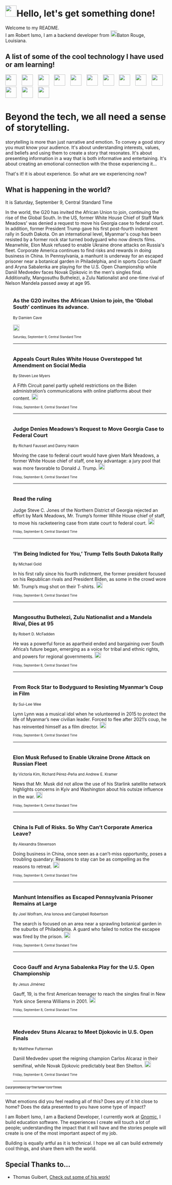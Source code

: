 <h1><img src="https://emojis.slackmojis.com/emojis/images/1643514375/3493/hot-coffee.gif?1643514375" width="35"/>Hello, let's get something done!</h1>

<p>Welcome to my README.<br/>
I am Robert Ismo, I am a backend developer from <img src="https://emojis.slackmojis.com/emojis/images/1638395689/50435/moulin_rouge.png?1638395689" width="20"/>Baton Rouge, Louisiana.</p>
<h2>A list of some of the cool technology I have used or am learning!</h2>
<p>
<img src="https://emojis.slackmojis.com/emojis/images/1643516091/21142/meow_bongotap.gif?1643516091" width="35" alt="">
<img src="https://img.shields.io/badge/Favorite%20Frontend%20Framework-SvelteKit-f83903" alt="">
<img src="https://img.shields.io/badge/Second%20Favorite-Vue-40b581" alt="">
<img src="https://img.shields.io/badge/Most%20Used%20Runtime-Nodejs-78b061" alt="">
<img src="https://emojis.slackmojis.com/emojis/images/1643517416/34482/fire.gif?1643517416" width="35" alt="">
<img src="https://img.shields.io/badge/Javascript%20But%20Better-Typescript-0078ca" alt="">
<img src="https://img.shields.io/badge/Favorite%20Language-Elixir-3e244d" alt="">
<img src="https://img.shields.io/badge/Containerize%20Everything-Docker-6ac9ef" alt="">
<img src="https://emojis.slackmojis.com/emojis/images/1643514596/5999/meow_party.gif?1643514596" width="35" alt="">
<img src="https://img.shields.io/badge/API%20Love%20Language-Graphql-de32a5" alt="">
<img src="https://img.shields.io/badge/Our%20Favorite%20Version%20Controller-Git-e94f33" alt="">
<img src="https://img.shields.io/badge/Favorite%20Database-Redis-d42d1d" alt="">
<img src="https://emojis.slackmojis.com/emojis/images/1643514559/5584/deployparrot.gif?1643514559" width="35" alt="">
<img src="https://img.shields.io/badge/Container%20Interstate-RabbitMQ-f66200" alt="">
<img src="https://img.shields.io/badge/Gotta%20Learn-Kubernetes-316adf" alt="">
<img src="https://img.shields.io/badge/Really%20Mature%20Now-WASM-654fef" alt="">
<img src="https://emojis.slackmojis.com/emojis/images/1666642497/61942/dance_vibe.gif?1666642497" width="35" alt="">
<img src="https://img.shields.io/badge/For%20My%20M1-ARM64-657d96" alt="">
<img src="https://img.shields.io/badge/Loving%20This%20So%20Much-TailwindCSS-17bcb5" alt="">
<img src="https://img.shields.io/badge/Cool%20Build%20Tool-Vite-f9cb24" alt="">
<img src="https://emojis.slackmojis.com/emojis/images/1669231376/62819/working-on-it.gif?1669231376" width="35" alt="">
<img src="https://img.shields.io/badge/Fun%20and%20Easy%20Database-MongoDB-5f8c49" alt="">
<img src="https://img.shields.io/badge/JS%20Life%20Support-NPM-c73737" alt="">
<img src="https://img.shields.io/badge/I%20Liked%20It-DynamoDB-0073b9" alt="">
<img src="https://emojis.slackmojis.com/emojis/images/1643514045/46/question.gif?1643514045" width="35" alt="">
<img src="https://img.shields.io/badge/cool-React-60d6f9" alt="">
<img src="https://img.shields.io/badge/Future%20Big%20Project-Lambda-f37e00" alt="">
<img src="https://img.shields.io/badge/NPM%20But%20Better-PNPM-f1aa07" alt="">
<img src="https://emojis.slackmojis.com/emojis/images/1643514943/9662/fbwow.gif?1643514943" width="35" alt="">
<img src="https://img.shields.io/badge/First%20Language-C-662079" alt="">
<img src="https://img.shields.io/badge/Where%20I%20Deploy%20Frontend-Vercel-000000" alt="">
<img src="https://img.shields.io/badge/Who%20Does%20not%20Want%20an%20App-Swift-f9492a" alt="">
<img src="https://emojis.slackmojis.com/emojis/images/1643514058/151/javascript.png?1643514058" width="35" alt="">
<img src="https://img.shields.io/badge/cool-Python-fbd542" alt="">
<img src="https://img.shields.io/badge/Favorite%20Something-Stripe-656cdc" alt="">
<img src="https://img.shields.io/badge/Of%20Course-HTML5-ed6327" alt="">
<img src="https://emojis.slackmojis.com/emojis/images/1660415405/60731/bomb.gif?1660415405" width="35" alt="">
<img src="https://img.shields.io/badge/hate-CSS-2964ec" alt="">
<img src="https://img.shields.io/badge/Learning-CircleCI-141215" alt="">
<img src="https://img.shields.io/badge/Learning-Rust-fbbb3b" alt="">
<img src="https://emojis.slackmojis.com/emojis/images/1660415397/60712/writing-hand.gif?1660415397" width="35" alt="">
<img src="https://img.shields.io/badge/Dev%20Browser%20of%20Choice-Firefox-cc4e26" alt="">
<img src="https://img.shields.io/badge/Recoverying%20From%20Windows-UNIX-1781e3" alt="">
<img src="https://img.shields.io/badge/LOVE-LogSeq-90c1c2" alt="">
<img src="https://emojis.slackmojis.com/emojis/images/1643514066/223/kirby.gif?1643514066" width="35" alt="">
<img src="https://img.shields.io/badge/Daily%20Driver-MacOS-e6e6e8" alt="">
<img src="https://img.shields.io/badge/Git%20Server-Github-000000" alt="">
<img src="https://img.shields.io/badge/enjoyable-EC2-f17428" alt="">
<img src="https://emojis.slackmojis.com/emojis/images/1643514239/2069/excited.gif?1643514239" width="35" alt="">
</p>
<h1>Beyond the tech, we all need a sense of storytelling.</h1>
<p>storytelling is more than just narrative and emotion. To convey a good story you must know your audience. It's about understanding interests, values, and beliefs and using them to create a story that resonates. It's about presenting information in a way that is both informative and entertaining. It's about creating an emotional connection with the those experiencing it...</p>
<p>That's it! it is about experience. So what are we experiencing now?</p>
<h2>What is happening in the world?</h2>
<p>It is Saturday, September 9, Central Standard Time</p>
<p>
In the world, the G20 has invited the African Union to join, continuing the rise of the Global South. In the US, former White House Chief of Staff Mark Meadows&#39; was denied a request to move his Georgia case to federal court. In addition, former President Trump gave his first post-fourth indictment rally in South Dakota. On an international level, Myanmar&#39;s coup has been resisted by a former rock star turned bodyguard who now directs films. Meanwhile, Elon Musk refused to enable Ukraine drone attacks on Russia&#39;s fleet. Corporate America continues to find risks and rewards in doing business in China. In Pennsylvania, a manhunt is underway for an escaped prisoner near a botanical garden in Philadelphia, and in sports Coco Gauff and Aryna Sabalenka are playing for the U.S. Open Championship while Daniil Medvedev faces Novak Djokovic in the men&#39;s singles final. Additionally, Mangosuthu Buthelezi, a Zulu Nationalist and one-time rival of Nelson Mandela passed away at age 95.</p>
<ol>
<img src="https://img.shields.io/badge/-world-blue" alt="">
<h3>As the G20 invites the African Union to join, the ‘Global South’ continues its advance.</h3>
<sub>By Damien Cave</sub>
<p>  <a href="https://nyti.ms/3EzWHcF"><img src="https://developer.nytimes.com/files/poweredby_nytimes_30b.png?v=1583354208352" height="20"></a></p>
<sub><sub>Saturday, September 9, Central Standard Time</sub></sub>
<hr/>
<img src="https://img.shields.io/badge/-business-blue" alt="">
<h3>Appeals Court Rules White House Overstepped 1st Amendment on Social Media</h3>
<sub>By Steven Lee Myers</sub>
<p>A Fifth Circuit panel partly upheld restrictions on the Biden administration’s communications with online platforms about their content.  <a href="https://nyti.ms/3ZcUKw0"><img src="https://developer.nytimes.com/files/poweredby_nytimes_30b.png?v=1583354208352" height="20"></a></p>
<sub><sub>Friday, September 8, Central Standard Time</sub></sub>
<hr/>
<img src="https://img.shields.io/badge/-us-blue" alt="">
<h3>Judge Denies Meadows’s Request to Move Georgia Case to Federal Court</h3>
<sub>By Richard Fausset and Danny Hakim</sub>
<p>Moving the case to federal court would have given Mark Meadows, a former White House chief of staff, one key advantage: a jury pool that was more favorable to Donald J. Trump.  <a href="https://nyti.ms/3Ey0JCa"><img src="https://developer.nytimes.com/files/poweredby_nytimes_30b.png?v=1583354208352" height="20"></a></p>
<sub><sub>Friday, September 8, Central Standard Time</sub></sub>
<hr/>
<img src="https://img.shields.io/badge/-us-blue" alt="">
<h3>Read the ruling</h3>
<sub></sub>
<p>Judge Steve C. Jones of the Northern District of Georgia rejected an effort by Mark Meadows, Mr. Trump’s former White House chief of staff, to move his racketeering case from state court to federal court.  <a href="https://nyti.ms/3ZdhlsI"><img src="https://developer.nytimes.com/files/poweredby_nytimes_30b.png?v=1583354208352" height="20"></a></p>
<sub><sub>Friday, September 8, Central Standard Time</sub></sub>
<hr/>
<img src="https://img.shields.io/badge/-us-blue" alt="">
<h3>‘I’m Being Indicted for You,’ Trump Tells South Dakota Rally</h3>
<sub>By Michael Gold</sub>
<p>In his first rally since his fourth indictment, the former president focused on his Republican rivals and President Biden, as some in the crowd wore Mr. Trump’s mug shot on their T-shirts.  <a href="https://nyti.ms/465Fsvk"><img src="https://developer.nytimes.com/files/poweredby_nytimes_30b.png?v=1583354208352" height="20"></a></p>
<sub><sub>Friday, September 8, Central Standard Time</sub></sub>
<hr/>
<img src="https://img.shields.io/badge/-obituaries-blue" alt="">
<h3>Mangosuthu Buthelezi, Zulu Nationalist and a Mandela Rival, Dies at 95</h3>
<sub>By Robert D. McFadden</sub>
<p>He was a powerful force as apartheid ended and bargaining over South Africa’s future began, emerging as a voice for tribal and ethnic rights, and powers for regional governments.  <a href="https://nyti.ms/486irdG"><img src="https://developer.nytimes.com/files/poweredby_nytimes_30b.png?v=1583354208352" height="20"></a></p>
<sub><sub>Friday, September 8, Central Standard Time</sub></sub>
<hr/>
<img src="https://img.shields.io/badge/-world-blue" alt="">
<h3>From Rock Star to Bodyguard to Resisting Myanmar’s Coup in Film</h3>
<sub>By Sui-Lee Wee</sub>
<p>Lynn Lynn was a musical idol when he volunteered in 2015 to protect the life of Myanmar’s new civilian leader. Forced to flee after 2021’s coup, he has reinvented himself as a film director.  <a href="https://nyti.ms/44DSe3j"><img src="https://developer.nytimes.com/files/poweredby_nytimes_30b.png?v=1583354208352" height="20"></a></p>
<sub><sub>Friday, September 8, Central Standard Time</sub></sub>
<hr/>
<img src="https://img.shields.io/badge/-world-blue" alt="">
<h3>Elon Musk Refused to Enable Ukraine Drone Attack on Russian Fleet</h3>
<sub>By Victoria Kim, Richard Pérez-Peña and Andrew E. Kramer</sub>
<p>News that Mr. Musk did not allow the use of his Starlink satellite network highlights concerns in Kyiv and Washington about his outsize influence in the war.  <a href="https://nyti.ms/3Pz63fa"><img src="https://developer.nytimes.com/files/poweredby_nytimes_30b.png?v=1583354208352" height="20"></a></p>
<sub><sub>Friday, September 8, Central Standard Time</sub></sub>
<hr/>
<img src="https://img.shields.io/badge/-business-blue" alt="">
<h3>China Is Full of Risks. So Why Can’t Corporate America Leave?</h3>
<sub>By Alexandra Stevenson</sub>
<p>Doing business in China, once seen as a can’t-miss opportunity, poses a troubling quandary: Reasons to stay can be as compelling as the reasons to retreat.  <a href="https://nyti.ms/3P8Dbc3"><img src="https://developer.nytimes.com/files/poweredby_nytimes_30b.png?v=1583354208352" height="20"></a></p>
<sub><sub>Friday, September 8, Central Standard Time</sub></sub>
<hr/>
<img src="https://img.shields.io/badge/-us-blue" alt="">
<h3>Manhunt Intensifies as Escaped Pennsylvania Prisoner Remains at Large</h3>
<sub>By Joel Wolfram, Ana Ionova and Campbell Robertson</sub>
<p>The search is focused on an area near a sprawling botanical garden in the suburbs of Philadelphia. A guard who failed to notice the escapee was fired by the prison.  <a href="https://nyti.ms/3r9ZiH5"><img src="https://developer.nytimes.com/files/poweredby_nytimes_30b.png?v=1583354208352" height="20"></a></p>
<sub><sub>Friday, September 8, Central Standard Time</sub></sub>
<hr/>
<img src="https://img.shields.io/badge/-sports-blue" alt="">
<h3>Coco Gauff and Aryna Sabalenka Play for the U.S. Open Championship</h3>
<sub>By Jesus Jiménez</sub>
<p>Gauff, 19, is the first American teenager to reach the singles final in New York since Serena Williams in 2001.  <a href="https://nyti.ms/3sNSO1b"><img src="https://developer.nytimes.com/files/poweredby_nytimes_30b.png?v=1583354208352" height="20"></a></p>
<sub><sub>Friday, September 8, Central Standard Time</sub></sub>
<hr/>
<img src="https://img.shields.io/badge/-sports-blue" alt="">
<h3>Medvedev Stuns Alcaraz to Meet Djokovic in U.S. Open Finals</h3>
<sub>By Matthew Futterman</sub>
<p>Daniil Medvedev upset the reigning champion Carlos Alcaraz in their semifinal, while Novak Djokovic predictably beat Ben Shelton.  <a href="https://nyti.ms/3PvEJOJ"><img src="https://developer.nytimes.com/files/poweredby_nytimes_30b.png?v=1583354208352" height="20"></a></p>
<sub><sub>Friday, September 8, Central Standard Time</sub></sub>
<hr/>
</ol>
<a href="https://developer.nytimes.com"><sub><sub>Data provided by The New York Times</sub></sub></a>
<hr/>
<p>What emotions did you feel reading all of this? Does any of it hit close to home? Does the data presented to you have some type of impact?</p>
<p>I am Robert Ismo, I am a Backend Developer, I currently work at <a href="https://gnomic.education/">Gnomic</a>, I build education software. The experiences I create will touch a lot of people; understanding the impact that it will have and the stories people will create is one of the most important aspect of my job.</p>
<p>Building is equally artful as it is technical. I hope we all can build extremely cool things, and share them with the world.</p>
<h2>Special Thanks to...</h2>
<ul>
<li>Thomas Guibert, <a href="https://github.com/thmsgbrt/thmsgbrt">Check out some of his work!</a></li>
</ul>